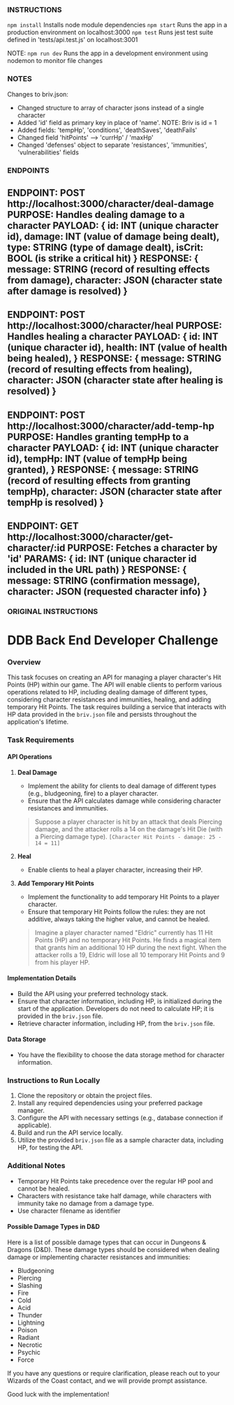 ### INSTRUCTIONS

`npm install` Installs node module dependencies
`npm start` Runs the app in a production environment on localhost:3000
`npm test` Runs jest test suite defined in 'tests/api.test.js' on localhost:3001

NOTE: `npm run dev` Runs the app in a development environment using nodemon to monitor file changes

### NOTES

Changes to briv.json:
- Changed structure to array of character jsons instead of a single character
- Added 'id' field as primary key in place of 'name'. NOTE: Briv is id = 1
- Added fields: 'tempHp', 'conditions', 'deathSaves', 'deathFails'
- Changed field 'hitPoints' --> 'currHp' / 'maxHp'
- Changed 'defenses' object to separate 'resistances', 'immunities', 'vulnerabilities' fields

### ENDPOINTS

ENDPOINT: POST http://localhost:3000/character/deal-damage
PURPOSE: Handles dealing damage to a character
PAYLOAD: {
    id: INT (unique character id),
    damage: INT (value of damage being dealt),
    type: STRING (type of damage dealt),
    isCrit: BOOL (is strike a critical hit)
}
RESPONSE: {
    message: STRING (record of resulting effects from damage),
    character: JSON (character state after damage is resolved)
}
----------------------------------------------------------------
ENDPOINT: POST http://localhost:3000/character/heal
PURPOSE: Handles healing a character
PAYLOAD: {
    id: INT (unique character id),
    health: INT (value of health being healed),
}
RESPONSE: {
    message: STRING (record of resulting effects from healing),
    character: JSON (character state after healing is resolved)
}
----------------------------------------------------------------
ENDPOINT: POST http://localhost:3000/character/add-temp-hp
PURPOSE: Handles granting tempHp to a character
PAYLOAD: {
    id: INT (unique character id),
    tempHp: INT (value of tempHp being granted),
}
RESPONSE: {
    message: STRING (record of resulting effects from granting tempHp),
    character: JSON (character state after tempHp is resolved)
}
----------------------------------------------------------------
ENDPOINT: GET http://localhost:3000/character/get-character/:id
PURPOSE: Fetches a character by 'id'
PARAMS: {
   id:  INT (unique character id included in the URL path)
}
RESPONSE: {
    message: STRING (confirmation message),
    character: JSON (requested character info)
}
----------------------------------------------------------------

### ORIGINAL INSTRUCTIONS
# DDB Back End Developer Challenge

### Overview
This task focuses on creating an API for managing a player character's Hit Points (HP) within our game. The API will enable clients to perform various operations related to HP, including dealing damage of different types, considering character resistances and immunities, healing, and adding temporary Hit Points. The task requires building a service that interacts with HP data provided in the `briv.json` file and persists throughout the application's lifetime.

### Task Requirements

#### API Operations
1. **Deal Damage**
    - Implement the ability for clients to deal damage of different types (e.g., bludgeoning, fire) to a player character.
    - Ensure that the API calculates damage while considering character resistances and immunities.

    > Suppose a player character is hit by an attack that deals Piercing damage, and the attacker rolls a 14 on the damage's Hit Die (with a Piercing damage type). `[Character Hit Points - damage: 25 - 14 = 11]`

2. **Heal**
    - Enable clients to heal a player character, increasing their HP.

3. **Add Temporary Hit Points**
    - Implement the functionality to add temporary Hit Points to a player character.
    - Ensure that temporary Hit Points follow the rules: they are not additive, always taking the higher value, and cannot be healed.

    > Imagine a player character named "Eldric" currently has 11 Hit Points (HP) and no temporary Hit Points. He finds a magical item that grants him an additional 10 HP during the next fight. When the attacker rolls a 19, Eldric will lose all 10 temporary Hit Points and 9 from his player HP.

#### Implementation Details
- Build the API using your preferred technology stack.
- Ensure that character information, including HP, is initialized during the start of the application. Developers do not need to calculate HP; it is provided in the `briv.json` file.
- Retrieve character information, including HP, from the `briv.json` file.


#### Data Storage
- You have the flexibility to choose the data storage method for character information.

### Instructions to Run Locally
1. Clone the repository or obtain the project files.
2. Install any required dependencies using your preferred package manager.
3. Configure the API with necessary settings (e.g., database connection if applicable).
4. Build and run the API service locally.
5. Utilize the provided `briv.json` file as a sample character data, including HP, for testing the API.

### Additional Notes
- Temporary Hit Points take precedence over the regular HP pool and cannot be healed.
- Characters with resistance take half damage, while characters with immunity take no damage from a damage type.
- Use character filename as identifier

#### Possible Damage Types in D&D
Here is a list of possible damage types that can occur in Dungeons & Dragons (D&D). These damage types should be considered when dealing damage or implementing character resistances and immunities:
- Bludgeoning
- Piercing
- Slashing
- Fire
- Cold
- Acid
- Thunder
- Lightning
- Poison
- Radiant
- Necrotic
- Psychic
- Force

If you have any questions or require clarification, please reach out to your Wizards of the Coast contact, and we will provide prompt assistance.

Good luck with the implementation!